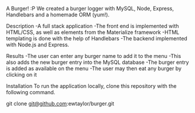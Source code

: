 A Burger! :P
We created a burger logger with MySQL, Node, Express, Handlebars and a homemade ORM (yum!).

Description
-A full stack application 
-The front end is implemented with HTML/CSS, as well as elements from the Materialize framework 
-HTML templating is done with the help of Handlebars
-The backend implemented with Node.js and Express. 

Results
-The user can enter any burger name to add it to the menu
-This also adds the new burger entry into the MySQL database
-The burger entry is added as available on the menu
-The user may then eat any burger by clicking on it


Installation
To run the application locally,  clone this repository with the following command.

git clone git@github.com:ewtaylor/burger.git
